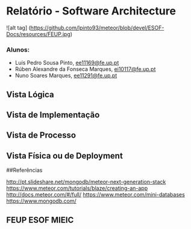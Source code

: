 # Relatório - Software Architecture

![alt tag] (https://github.com/lpinto93/meteor/blob/devel/ESOF-Docs/resources/FEUP.jpg)

### Alunos:
* Luís Pedro Sousa Pinto, ee11169@fe.up.pt
* Rúben Alexandre da Fonseca Marques, ei10117@fe.up.pt 
* Nuno Soares Marques, ee11291@fe.up.pt

## Vista Lógica

## Vista de Implementação

## Vista de Processo

## Vista Física ou de Deployment

##Referências

http://pt.slideshare.net/mongodb/meteor-next-generation-stack
https://www.meteor.com/tutorials/blaze/creating-an-app
http://docs.meteor.com/#/full/
https://www.meteor.com/mini-databases
https://www.mongodb.com/



## FEUP ESOF MIEIC 
